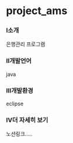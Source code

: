 # project_ams
### <strong>Ⅰ소개</strong>
 은행관리 프로그램 

### <strong>Ⅱ개발언어</strong>
java

### <strong>Ⅲ개발환경</strong>
eclipse

### <strong>Ⅳ더 자세히 보기</strong>
노션링크.....
